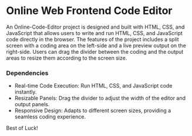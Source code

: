 # Online Web Frontend Code Editor

An Online-Code-Editor project is designed and built with HTML, CSS, and JavaScript that allows users to write and run HTML, CSS, and JavaScript code directly in the browser. 
The features of the project includes a split screen with a coding area on the left-side and a live preview output on the right-side. 
Users can drag the divider between the coding and the output areas to resize them according to the screen size.

### Dependencies

* Real-time Code Execution: Run HTML, CSS, and JavaScript code instantly.
* Resizable Panels: Drag the divider to adjust the width of the editor and output panels.
* Responsive Design: Adapts to different screen sizes, providing a seamless coding experience.

Best of Luck!
